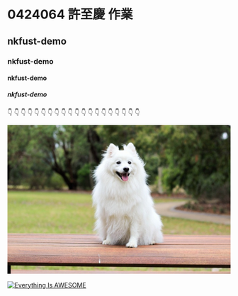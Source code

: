 # 0424064 許至慶 作業
## nkfust-demo
### nkfust-demo
#### nkfust-demo
##### nkfust-demo

:point_down: :point_down: :point_down: :point_down: :point_down: :point_down: :point_down: :point_down: :point_down: :point_down: :point_down: :point_down: :point_down: :point_down: :point_down: :point_down: :point_down: :point_down: :point_down: :point_down: 

![](demo.jpg "good")

[![Everything Is AWESOME](https://img.youtube.com/vi/StTqXEQ2l-Y/0.jpg)](https://www.youtube.com/watch?v=StTqXEQ2l-Y "Everything Is AWESOME")
